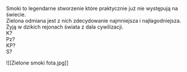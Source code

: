 Smoki to legendarne stworzenie które praktycznie już nie występują na świecie.  
Zielona odmiana jest z nich zdecydowanie najmniejsza i najłagodniejsza.  
Żyją w dzikich rejonach świata z dala cywilizacji.  
K?  
Pz?  
KP?  
S?

![[Zielone smoki fota.jpg]]
